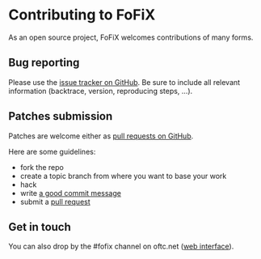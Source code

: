 Contributing to FoFiX
=====================

As an open source project, FoFiX welcomes contributions of many forms.


Bug reporting
-------------

Please use the [issue tracker on GitHub](https://github.com/fofix/fofix/issues).
Be sure to include all relevant information (backtrace, version, reproducing
steps, …).


Patches submission
------------------

Patches are welcome either as [pull requests on GitHub](https://github.com/fofix/fofix/pulls).

Here are some guidelines:
- fork the repo
- create a topic branch from where you want to base your work
- hack
- write [a good commit message](http://tbaggery.com/2008/04/19/a-note-about-git-commit-messages.html)
- submit a [pull request](https://help.github.com/articles/creating-a-pull-request/)


Get in touch
------------

You can also drop by the #fofix channel on oftc.net ([web interface](https://webchat.oftc.net/)).
